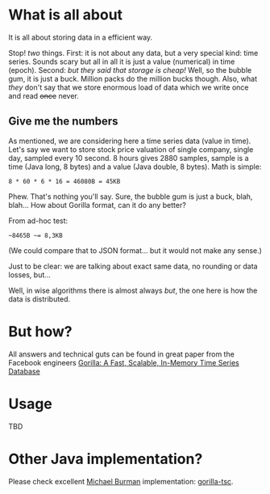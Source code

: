 # What is all about
It is all about storing data in a efficient way. 

Stop! *two* things. First: it is not about any data, but a very special kind: time series. 
Sounds scary but all in all it is just a value (numerical) in time (epoch). 
Second: *but they said that storage is cheap!* Well, so the bubble gum, it is just a buck. Million packs do the million bucks though.
Also, what *they* don't say that we store enormous load of data which we write once and read ~~once~~ never.

## Give me the numbers
As mentioned, we are considering here a time series data (value in time). Let's say we want to store stock price valuation of single company, single day, sampled every 10 second.
8 hours gives 2880 samples, sample is a time (Java long, 8 bytes) and a value (Java double, 8 bytes). Math is simple:

`8 * 60 * 6 * 16 = 46080B = 45KB` 

Phew. That's nothing you'll say. Sure, the bubble gum is just a buck, blah, blah...
How about Gorilla format, can it do any better?

From ad-hoc test:

`~8465B ~= 8,3KB`

(We could compare that to JSON format... but it would not make any sense.)

Just to be clear: we are talking about exact same data, no rounding or data losses, but...

Well, in wise algorithms there is almost always *but*, the one here is how the data is distributed.

# But how?
All answers and technical guts can be found in great paper from the Facebook engineers [Gorilla: A Fast, Scalable, In-Memory Time Series Database](http://www.vldb.org/pvldb/vol8/p1816-teller.pdf)

# Usage
TBD

# Other Java implementation?
Please check excellent [Michael Burman](https://github.com/burmanm) implementation: [gorilla-tsc](https://github.com/burmanm/gorilla-tsc). 

